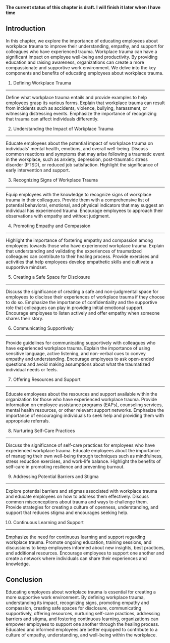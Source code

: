 **The current status of this chapter is draft. I will finish it later when I have time**

Introduction
------------

In this chapter, we explore the importance of educating employees about workplace trauma to improve their understanding, empathy, and support for colleagues who have experienced trauma. Workplace trauma can have a significant impact on employee well-being and productivity. By providing education and raising awareness, organizations can create a more compassionate and supportive work environment. We delve into the key components and benefits of educating employees about workplace trauma.

1. Defining Workplace Trauma
----------------------------

Define what workplace trauma entails and provide examples to help employees grasp its various forms. Explain that workplace trauma can result from incidents such as accidents, violence, bullying, harassment, or witnessing distressing events. Emphasize the importance of recognizing that trauma can affect individuals differently.

2. Understanding the Impact of Workplace Trauma
-----------------------------------------------

Educate employees about the potential impact of workplace trauma on individuals' mental health, emotions, and overall well-being. Discuss common reactions and symptoms that may arise following a traumatic event in the workplace, such as anxiety, depression, post-traumatic stress disorder (PTSD), or reduced job satisfaction. Highlight the significance of early intervention and support.

3. Recognizing Signs of Workplace Trauma
----------------------------------------

Equip employees with the knowledge to recognize signs of workplace trauma in their colleagues. Provide them with a comprehensive list of potential behavioral, emotional, and physical indicators that may suggest an individual has experienced trauma. Encourage employees to approach their observations with empathy and without judgment.

4. Promoting Empathy and Compassion
-----------------------------------

Highlight the importance of fostering empathy and compassion among employees towards those who have experienced workplace trauma. Explain that understanding and validating the experiences of traumatized colleagues can contribute to their healing process. Provide exercises and activities that help employees develop empathetic skills and cultivate a supportive mindset.

5. Creating a Safe Space for Disclosure
---------------------------------------

Discuss the significance of creating a safe and non-judgmental space for employees to disclose their experiences of workplace trauma if they choose to do so. Emphasize the importance of confidentiality and the supportive role that colleagues can play in providing initial emotional support. Encourage employees to listen actively and offer empathy when someone shares their story.

6. Communicating Supportively
-----------------------------

Provide guidelines for communicating supportively with colleagues who have experienced workplace trauma. Explain the importance of using sensitive language, active listening, and non-verbal cues to convey empathy and understanding. Encourage employees to ask open-ended questions and avoid making assumptions about what the traumatized individual needs or feels.

7. Offering Resources and Support
---------------------------------

Educate employees about the resources and support available within the organization for those who have experienced workplace trauma. Provide information on employee assistance programs (EAPs), counseling services, mental health resources, or other relevant support networks. Emphasize the importance of encouraging individuals to seek help and providing them with appropriate referrals.

8. Nurturing Self-Care Practices
--------------------------------

Discuss the significance of self-care practices for employees who have experienced workplace trauma. Educate employees about the importance of managing their own well-being through techniques such as mindfulness, stress reduction exercises, and work-life balance. Highlight the benefits of self-care in promoting resilience and preventing burnout.

9. Addressing Potential Barriers and Stigma
-------------------------------------------

Explore potential barriers and stigmas associated with workplace trauma and educate employees on how to address them effectively. Discuss common misconceptions about trauma and ways to challenge them. Provide strategies for creating a culture of openness, understanding, and support that reduces stigma and encourages seeking help.

10. Continuous Learning and Support
-----------------------------------

Emphasize the need for continuous learning and support regarding workplace trauma. Promote ongoing education, training sessions, and discussions to keep employees informed about new insights, best practices, and additional resources. Encourage employees to support one another and create a network where individuals can share their experiences and knowledge.

Conclusion
----------

Educating employees about workplace trauma is essential for creating a more supportive work environment. By defining workplace trauma, understanding its impact, recognizing signs, promoting empathy and compassion, creating safe spaces for disclosure, communicating supportively, offering resources, nurturing self-care practices, addressing barriers and stigma, and fostering continuous learning, organizations can empower employees to support one another through the healing process. Educated and informed employees are better equipped to contribute to a culture of empathy, understanding, and well-being within the workplace.
